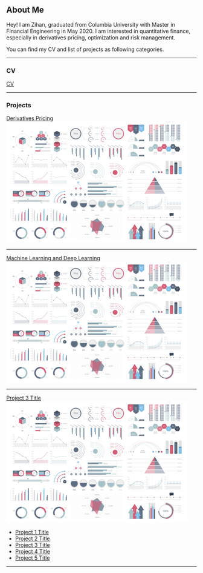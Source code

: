 ## About Me

Hey! I am Zihan, graduated from Columbia University with Master in Financial Engineering in May 2020. I am interested in quantitative finance, especially in derivatives pricing, optimization and risk management. 

You can find my CV and list of projects as following categories.

---

### CV

[CV](/pdf/MSFE_2020_5_Wang_zw2517_Resume.pdf)

---

### Projects

[Derivatives Pricing](https://github.com/zihan23/Derivatives_Pricing)
<img src="images/dummy_thumbnail.jpg?raw=true"/>

---
[Machine Learning and Deep Learning](https://github.com/zihan23/Machine_Deep_Learning)
<img src="images/dummy_thumbnail.jpg?raw=true"/>

---
[Project 3 Title](http://example.com/)
<img src="images/dummy_thumbnail.jpg?raw=true"/>

- [Project 1 Title](http://example.com/)
- [Project 2 Title](http://example.com/)
- [Project 3 Title](http://example.com/)
- [Project 4 Title](http://example.com/)
- [Project 5 Title](http://example.com/)

---
